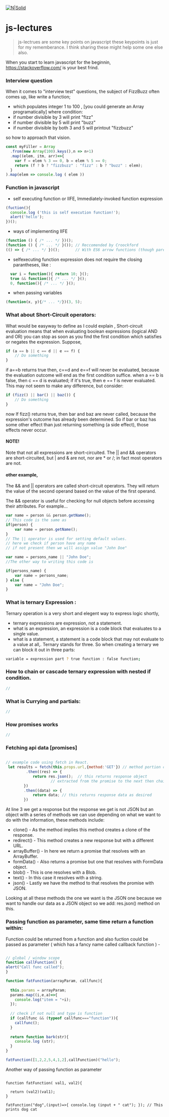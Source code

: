 [![N|Solid](https://cldup.com/dTxpPi9lDf.thumb.png)](https://nodesource.com/products/nsolid)
# js-lectures
> js-lectrues are some key points on javascript
> these keypoints is just for my rememberance.
> I think sharing these might help some one else also. 
> 

When you start to learn javascript for the beginnin, https://stackoverflow.com/ is your best frind.
### Interview question 
When it comes to "interview test" questions, the subject of FizzBuzz often comes up, like write a function;
- which populates integer 1 to 100 , [you could generate an Array programatically]
where condition:
- if number divisible by 3 will print "fizz" 
- if number divisible by 5 will print "buzz"
- if number divisible by both 3 and 5 will printout "fizzbuzz"

so how to approach that vision.

```javascript
const myFiller = Array
  .from(new Array(100).keys(),n => n+1)
  .map((elem, itm, arr)=>{
    var f = elem % 3 == 0, b = elem % 5 == 0;
    return (f ? b ? "fizzbuzz" : "fizz" : b ? "buzz" : elem);
  }
).map(elem => console.log ( elem ))

```
### Function in javascript
- self executing function or IIFE, Immediately-invoked function expression


```javascript
(fuction(){
  console.log ('this is self execution function!');
  alert('hello');
})();

```
- ways of implementing IIFE
```javascript
(function () { /* ... */ })(); 
(function () { /* ... */ }()); // Reccomended by Croockford
(() => { /* ... */ })();       // With ES6 arrow functions (though parentheses only allowed on outside)

```
- selfexecuting function expression does not require the closing parantheses, like :  
```javascript
  var i = function(){ return 10; }();
  true && function(){ /* ... */ }();
  0, function(){ /* ... */ }();

```
- when passing variables 
```javascript
(function(x, y){/* ... */})(3, 5);
```
### What about Short-Circuit operators:
What would be easyway to define as I could explain , Short-circuit evaluation means that when evaluating boolean expressions (logical AND and OR) you can stop as soon as you find the first condition which satisfies or negates the expression.
Suppose, 
```javascript
if (a == b || c == d || e == f) {
    // Do something
}
```
if a==b returns true then, c==d and e==f will never be evaluated, because the evaluation outcome will end as the first condition suffice. when a == b is false, then c == d is evaluated; if it's true, then e == f is never evaluated. This may not seem to make any difference, but consider:
```javascript
if (fizz() || bar() || baz()) {
    // Do something
}
```
now If fizz() returns true, then bar and baz are never called, because the expression's outcome has already been determined. So if bar or baz has some other effect than just returning something (a side effect), those effects never occur.
#### NOTE! 
Note that not all expressions are short-circuited. The || and && operators are short-circuited, but | and & are not, nor are * or /; in fact most operators are not.

#### other example, 

The && and || operators are called short-circuit operators. 
They will return the value of the second operand based on the value of the first operand.

The && operator is useful for checking for null objects before accessing their attributes. For example...
```javascript
var name = person && person.getName();
// This code is the same as
if(person) {
	var name = person.getName();
}
// The || operator is used for setting default values.
// here we check if person have any name
// if not present then we will assign value "John Doe"

var name = persons_name || "John Doe";
//The other way to writing this code is

if(persons_name) {
	var name = persons_name;
} else {
	var name = "John Doe";
}
```

### What is ternary Expression :
Ternary operation is a very short and elegent way to express logic shortly, 
- ternary expressions are expression, not a statement.
- what is an expression, an expression is a code block that evaluates to a single value.
- what is a statement, a statement is a code block that may not evaluate to a value at all,. 
Ternary stands for three. So when creating a ternary we can block it out in three parts:
```sh
variable = expression part ? true function : false function;

```
### How to chain or cascade ternary expression with nested if condition.
```javascript
//
```
### What is Currying and partials:
```javascript
//
```
### How promises works
```javascript
//
```
### Fetching api data [promises]
```javascript

// example code using fetch in React.
 let results = fetch(this.props.url,{method:'GET'}) // method portion could be in the .env as settings, 
         .then((res) => {
            return res.json();  // this returns response object 
	    			// extracted from the promise to the next then chain.
        })
        .then((data) => {
            return data; // this returns response data as desired 
        })
```
At line 3 we get a response but the response we get is not JSON but an object with a series of methods we can use depending on what we want to do with the information, these methods include:

- clone() - As the method implies this method creates a clone of the response.
- redirect() - This method creates a new response but with a different URL.
- arrayBuffer() - In here we return a promise that resolves with an ArrayBuffer.
- formData() - Also returns a promise but one that resolves with FormData object.
- blob() - This is one resolves with a Blob.
- text() - In this case it resolves with a string.
- json() - Lastly we have the method to that resolves the promise with JSON.

Looking at all these methods the one we want is the JSON one because we want to handle our data as a JSON object so we add: res.json() method on this.

### Passing function as parameter, same time return a function within:

Function could be returned from a function and also fuction could be passed as parameter ( which has a fancy name called 
callback function )  -

```javascript 

// global / window scope
function callFunction() {
alert("Call func called");
}

function fatFunction(arrayParam, callfunc){
  
  this.params = arrayParam;
  params.map((i,e,a)=>{
    console.log("item = "+i);
  });
  
  // check if not null and type is function 
  if (callfunc && (typeof callfunc==="function")){
    callfunc();
  }
  
  return function bark(str){
    console.log (str);
  } 
}

fatFunction([1,2,2,5,4,1,2],callFunction)("hello");

```
Another way of passing function as parameter 

```javascritp 

function fatFunction( val1, val2){
  
  return (val2)(val1);
}

fatFunction("dog",(input)=>{ console.log (input + " cat"); }); // This prints dog cat

```





